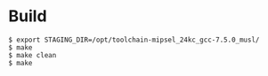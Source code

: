 # Build

```
$ export STAGING_DIR=/opt/toolchain-mipsel_24kc_gcc-7.5.0_musl/
$ make
$ make clean
$ make
```
